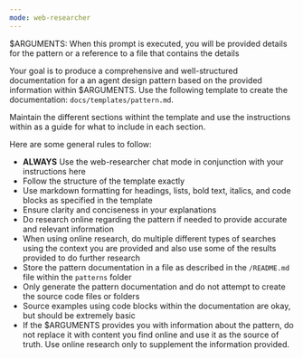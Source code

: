 ```yaml
---
mode: web-researcher
---
```

$ARGUMENTS: When this prompt is executed, you will be provided details for the pattern or a reference to a file that contains the details

Your goal is to produce a comprehensive and well-structured documentation for a an agent design pattern based on the provided information within $ARGUMENTS. Use the following template to create the documentation: `docs/templates/pattern.md`. 

Maintain the different sections withint the template and use the instructions within as a guide for what to include in each section. 

Here are some general rules to follow:
- **ALWAYS** Use the web-researcher chat mode in conjunction with your instructions here
- Follow the structure of the template exactly
- Use markdown formatting for headings, lists, bold text, italics, and code blocks as specified in the template
- Ensure clarity and conciseness in your explanations
- Do research online regarding the pattern if needed to provide accurate and relevant information
- When using online research, do multiple different types of searches using the context you are provided and also use some of the results provided to do further research
- Store the pattern documentation in a file as described in the `/README.md` file within the `patterns` folder
- Only generate the pattern documentation and do not attempt to create the source code files or folders
- Source examples using code blocks within the documentation are okay, but should be extremely basic
- If the $ARGUMENTS provides you with information about the pattern, do not replace it with content you find online and use it as the source of truth. Use online research only to supplement the information provided.